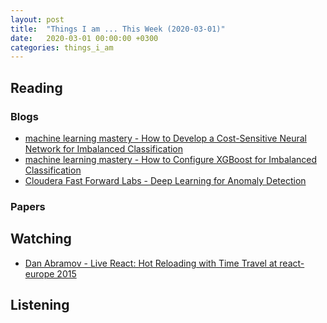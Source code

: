 ```yaml
---
layout: post
title:  "Things I am ... This Week (2020-03-01)"
date:   2020-03-01 00:00:00 +0300
categories: things_i_am
---
```


<!-- # Things I am ... This Week   -->

## Reading  

### Blogs

- [machine learning mastery - How to Develop a Cost-Sensitive Neural Network for Imbalanced Classification][mlm1]
- [machine learning mastery - How to Configure XGBoost for Imbalanced Classification][mlm2]
- [Cloudera Fast Forward Labs - Deep Learning for Anomaly Detection][ffl1]

### Papers

## Watching  

- [Dan Abramov - Live React: Hot Reloading with Time Travel at react-europe 2015][yt1]


## Listening  

[mlm1]:https://machinelearningmastery.com/cost-sensitive-neural-network-for-imbalanced-classification/
[mlm2]:https://machinelearningmastery.com/xgboost-for-imbalanced-classification/
[ffl1]:https://blog.fastforwardlabs.com/2020/02/05/deep-learning-for-anomaly-detection.html
[yt1]:https://www.youtube.com/watch?v=xsSnOQynTHs
